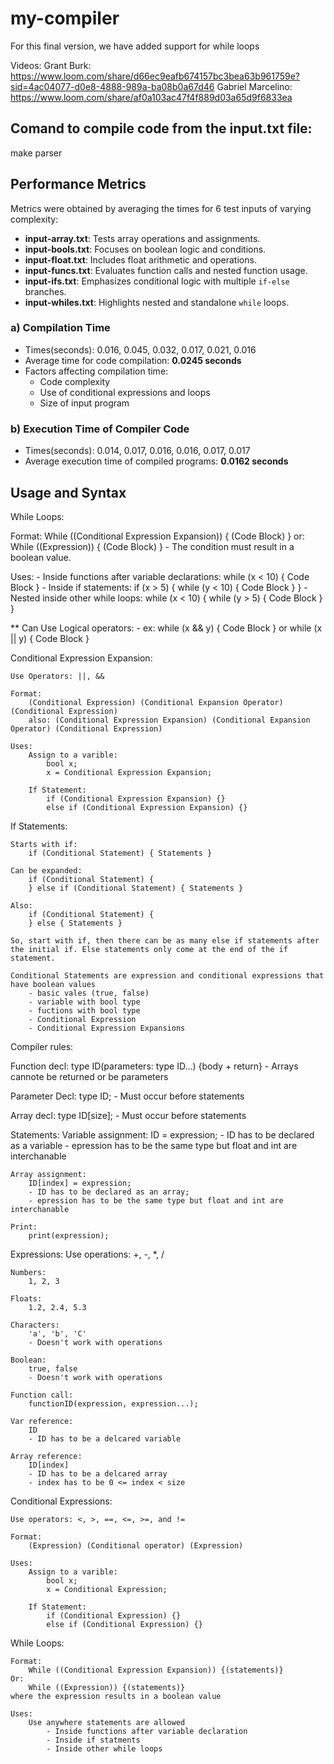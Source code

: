 # my-compiler
For this final version, we have added support for while loops

Videos:
Grant Burk: https://www.loom.com/share/d66ec9eafb674157bc3bea63b961759e?sid=4ac04077-d0e8-4888-989a-ba08b0a67d46 
Gabriel Marcelino: https://www.loom.com/share/af0a103ac47f4f889d03a65d9f6833ea

## Comand to compile code from the input.txt file:
make parser

## Performance Metrics
Metrics were obtained by averaging the times for 6 test inputs of varying complexity:
- **input-array.txt**: Tests array operations and assignments.
- **input-bools.txt**: Focuses on boolean logic and conditions.
- **input-float.txt**: Includes float arithmetic and operations.
- **input-funcs.txt**: Evaluates function calls and nested function usage.
- **input-ifs.txt**: Emphasizes conditional logic with multiple `if-else` branches.
- **input-whiles.txt**: Highlights nested and standalone `while` loops.

### a) Compilation Time
- Times(seconds): 0.016, 0.045, 0.032, 0.017, 0.021, 0.016
- Average time for code compilation: **0.0245 seconds**
- Factors affecting compilation time:
  - Code complexity
  - Use of conditional expressions and loops
  - Size of input program

### b) Execution Time of Compiler Code
- Times(seconds): 0.014, 0.017, 0.016, 0.016, 0.017, 0.017
- Average execution time of compiled programs: **0.0162 seconds**

## Usage and Syntax
While Loops:

Format:
    While ((Conditional Expression Expansion)) { (Code Block) }
    or:
    While ((Expression)) { (Code Block) }
    - The condition must result in a boolean value.

Uses:
    - Inside functions after variable declarations:
        while (x < 10) { Code Block }
    - Inside if statements:
        if (x > 5) { while (y < 10) { Code Block } }
    - Nested inside other while loops:
        while (x < 10) { while (y > 5) { Code Block } }

** Can Use Logical operators: 
    - ex: while (x && y) { Code Block }
         or while (x || y) { Code Block }

Conditional Expression Expansion:

    Use Operators: ||, &&
    
    Format:
        (Conditional Expression) (Conditional Expansion Operator) (Conditional Expression)
        also: (Conditional Expression Expansion) (Conditional Expansion Operator) (Conditional Expression)

    Uses: 
        Assign to a varible:
            bool x;
            x = Conditional Expression Expansion;

        If Statement:
            if (Conditional Expression Expansion) {} 
            else if (Conditional Expression Expansion) {}

If Statements: 

    Starts with if:
        if (Conditional Statement) { Statements }

    Can be expanded:
        if (Conditional Statement) {
        } else if (Conditional Statement) { Statements }

    Also:
        if (Conditional Statement) {
        } else { Statements }

    So, start with if, then there can be as many else if statements after the initial if. Else statements only come at the end of the if statement.

    Conditional Statements are expression and conditional expressions that have boolean values
        - basic vales (true, false)
        - variable with bool type
        - fuctions with bool type
        - Conditional Expression
        - Conditional Expression Expansions
    


Compiler rules:

Function decl:
    type ID(parameters: type ID...) {body + return}
    - Arrays cannote be returned or be parameters

Parameter Decl:
    type ID;
    - Must occur before statements

Array decl:
    type ID[size];
    - Must occur before statements

Statements:
    Variable assignment:
        ID = expression;
        - ID has to be declared as a variable
        - epression has to be the same type but float and int are interchanable
    
    Array assignment:
        ID[index] = expression;
        - ID has to be declared as an array;
        - epression has to be the same type but float and int are interchanable
    
    Print:
        print(expression);

Expressions:
    Use operations: +, -, *, /

    Numbers:
        1, 2, 3
    
    Floats:
        1.2, 2.4, 5.3

    Characters:
        'a', 'b', 'C'
        - Doesn't work with operations
    
    Boolean:
        true, false
        - Doesn't work with operations
    
    Function call:
        functionID(expression, expression...);

    Var reference:
        ID
        - ID has to be a delcared variable

    Array reference:
        ID[index]
        - ID has to be a delcared array
        - index has to be 0 <= index < size

Conditional Expressions:

    Use operators: <, >, ==, <=, >=, and !=

    Format:
        (Expression) (Conditional operator) (Expression)

    Uses: 
        Assign to a varible:
            bool x;
            x = Conditional Expression;

        If Statement:
            if (Conditional Expression) {} 
            else if (Conditional Expression) {}

While Loops:

    Format:
        While ((Conditional Expression Expansion)) {(statements)}
    Or:
        While ((Expression)) {(statements)}
    where the expression results in a boolean value

    Uses:
        Use anywhere statements are allowed
            - Inside functions after variable declaration
            - Inside if statments
            - Inside other while loops